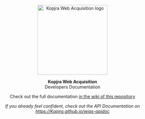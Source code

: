 <p align="center">
  <img src="https://s3-eu-west-1.amazonaws.com/kopjra-public/wias/logo.png" alt="Kopjra Web Acquisition logo" width="226">
</p>

<p align="center"><strong>Kopjra Web Acquisition</strong><br />Developers Documentation</p>

<p align="center">Check out the full documentation <a href="https://github.com/Kopjra/wias-apidoc/wiki">in the wiki of this repository</a></p>

<p align="center"><em>If you already feel confident, check out the API Documentation on <a href="https://Kopjra.github.io/wias-apidoc">https://Kopjra.github.io/wias-apidoc</a></em></p>
